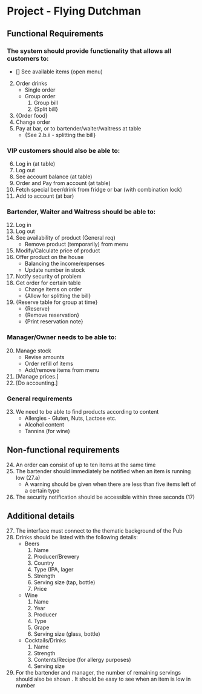 # Project - Flying Dutchman
## Functional Requirements
### The system should provide functionality that allows all customers to:
- [] See available items (open menu)
2. Order drinks
	- Single order
	- Group order
		1. Group bill
		2. {Split bill}
3. {Order food}
4. Change order
5. Pay at bar, or to bartender/waiter/waitress at table
	- {See 2.b.ii - splitting the bill}

### VIP customers should also be able to:
6. Log in (at table)
7. Log out
8. See account balance (at table)
9. Order and Pay from account (at table)
10. Fetch special beer/drink from fridge or bar (with combination lock)
11. Add to account (at bar)

### Bartender, Waiter and Waitress should be able to:
12. Log in
13. Log out
14. See availability of product (General req)
	- Remove product (temporarily) from menu
15. Modify/Calculate price of product
16. Offer product on the house
	- Balancing the income/expenses
	- Update number in stock
17. Notify security of problem
18. Get order for certain table
	- Change items on order
	- {Allow for splitting the bill}
19. {Reserve table for group at time}
	- {Reserve}
	- {Remove reservation}
	- {Print reservation note}

### Manager/Owner needs to be able to:
20. Manage stock
	- Revise amounts
	- Order refill of items
	- Add/remove items from menu
21. [Manage prices.]
22. [Do accounting.]

### General requirements
23. We need to be able to find products according to content
	- Allergies - Gluten, Nuts, Lactose etc.
	- Alcohol content
	- Tannins (for wine)

## Non-functional requirements
24. An order can consist of up to ten items at the same time
25. The bartender should immediately be notified when an item is running low
(27.a)
	- A warning should be given when there are less than five items left of a certain
type
26. The security notification should be accessible within three seconds (17)

## Additional details
27. The interface must connect to the thematic background of the Pub
28. Drinks should be listed with the following details:
	- Beers
		1. Name
		2. Producer/Brewery
		3. Country
		4. Type (IPA, lager
		5. Strength
		6. Serving size (tap, bottle)
		7. Price
	- Wine
		1. Name
		2. Year
		3. Producer
		4. Type
		5. Grape
		6. Serving size (glass, bottle)
	- Cocktails/Drinks
		1. Name
		2. Strength
		3. Contents/Recipe (for allergy purposes)
		4. Serving size
29. For the bartender and manager, the number of remaining servings should also
be shown
. It should be easy to see when an item is low in number